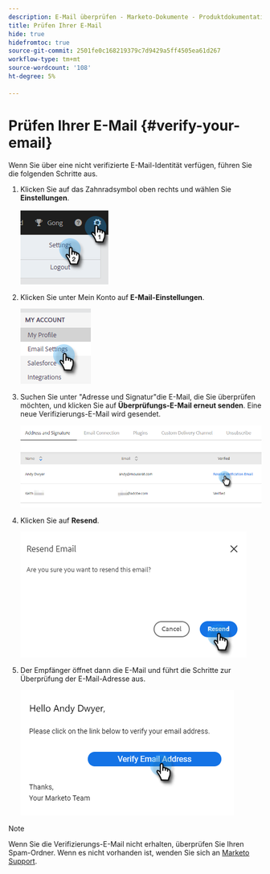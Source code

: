 ```yaml
---
description: E-Mail überprüfen - Marketo-Dokumente - Produktdokumentation
title: Prüfen Ihrer E-Mail
hide: true
hidefromtoc: true
source-git-commit: 2501fe0c168219379c7d9429a5ff4505ea61d267
workflow-type: tm+mt
source-wordcount: '108'
ht-degree: 5%

---
```


# Prüfen Ihrer E-Mail {#verify-your-email}

Wenn Sie über eine nicht verifizierte E-Mail-Identität verfügen, führen Sie die folgenden Schritte aus.

1. Klicken Sie auf das Zahnradsymbol oben rechts und wählen Sie **Einstellungen**.

   ![](assets/verify-your-email-1.png)

1. Klicken Sie unter Mein Konto auf **E-Mail-Einstellungen**.

   ![](assets/verify-your-email-2.png)

1. Suchen Sie unter &quot;Adresse und Signatur&quot;die E-Mail, die Sie überprüfen möchten, und klicken Sie auf **Überprüfungs-E-Mail erneut senden**. Eine neue Verifizierungs-E-Mail wird gesendet.

   ![](assets/verify-your-email-3.png)

1. Klicken Sie auf **Resend**.

   ![](assets/verify-your-email-4.png)

1. Der Empfänger öffnet dann die E-Mail und führt die Schritte zur Überprüfung der E-Mail-Adresse aus.

   ![](assets/verify-your-email-5.png)

>[!NOTE]
>
>Wenn Sie die Verifizierungs-E-Mail nicht erhalten, überprüfen Sie Ihren Spam-Ordner. Wenn es nicht vorhanden ist, wenden Sie sich an [Marketo Support](https://nation.marketo.com/t5/Support/ct-p/Support).
